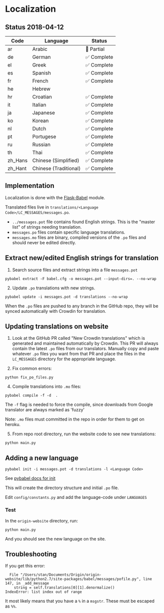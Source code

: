 # Localization

## Status 2018-04-12

| Code | Language | Status |
| ---- | -------- | ------ |
| ar | Arabic | 🚧 Partial |
| de | German | ✅ Complete |
| el | Greek  | ✅ Complete |
| es | Spanish | ✅ Complete |
| fr | French |  ✅ Complete |
| he | Hebrew | |
| hr | Croatian | ✅ Complete |
| it | Italian |  ✅ Complete |
| ja | Japanese | ✅ Complete |
| ko | Korean |  ✅ Complete |
| nl | Dutch | ✅ Complete |
| pt | Portugese | ✅ Complete |
| ru | Russian | ✅ Complete |
| th | Thai | ✅ Complete |
| zh_Hans | Chinese (Simplified) | ✅ Complete |
| zh_Hant | Chinese (Traditional) | ✅ Complete |

## Implementation

Localization is done with the [Flask-Babel](https://pythonhosted.org/Flask-Babel/) module.

Translated files live in `translations/<Language Code>/LC_MESSAGES/messages.po`.

- `../messages.pot` file contains found English strings. This is the "master list" of strings needing translation.
- `messages.po` files contain specific language translations.
- `messages.mo` files are binary, compiled versions of the `.po` files and should never be edited directly.

## Extract new/edited English strings for translation

1. Search source files and extract strings into a file `messages.pot`

```
pybabel extract -F babel.cfg -o messages.pot --input-dirs=. --no-wrap
```

2. Update `.po` translations with new strings.

```
pybabel update -i messages.pot -d translations --no-wrap
```

When the `.po` files are pushed to any branch in the GitHub repo, they will be synced automatically with Crowdin for translation.

## Updating translations on website

1. Look at the GitHub PR called "New Crowdin translations" which is generated and maintained automatically by Crowdin. This PR will always contain the latest `.po` files from our translators. Manually copy and paste whatever `.po` files you want from that PR and place the files in the `LC_MESSAGES` directory for the appropriate language.

3. Fix common errors:

```
python fix_po_files.py
```

4. Compile translations into `.mo` files:

```
pybabel compile -f -d  .
```
The `-f` flag is needed to force the compile, since downloads from Google translator are always marked as 'fuzzy'

Note: `.mo` files must committed in the repo in order for them to get on heroku.

5. From repo root directory, run the website code to see new translations:

```
python main.py
```

## Adding a new language

```
pybabel init -i messages.pot -d translations -l <Language Code>
```
See [pybabel docs for init](http://babel.pocoo.org/en/latest/cmdline.html#init)

This will create the directory structure and initial `.po` file.

Edit `config/constants.py` and add the language-code under `LANGUAGES`

### Test

In the `origin-website` directory, run:
```
python main.py
```
And you should see the new language on the site.

## Troubleshooting

If you get this error:
```
  File "/Users/stan/Documents/Origin/origin-website/lib/python2.7/site-packages/babel/messages/pofile.py", line 147, in _add_message
    string = self.translations[0][1].denormalize()
IndexError: list index out of range
```
It most likely means that you have a `%` in a `msgstr`. These must be escaped as `%%`.
